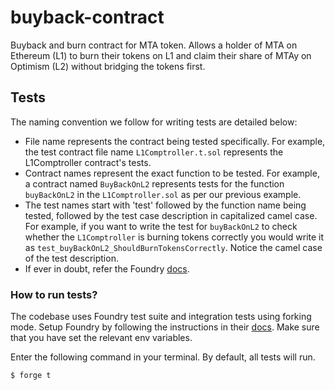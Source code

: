 # buyback-contract
Buyback and burn contract for MTA token. Allows a holder of MTA on Ethereum (L1) to burn their tokens on L1 and claim their share of MTAy on Optimism (L2) without bridging the tokens first.

## Tests

The naming convention we follow for writing tests are detailed below:
- File name represents the contract being tested specifically. For example, the test contract file name `L1Comptroller.t.sol` represents the L1Comptroller contract's tests.
- Contract names represent the exact function to be tested. For example, a contract named `BuyBackOnL2` represents tests for the function `buyBackOnL2` in the `L1Comptroller.sol` as per our previous example.
- The test names start with 'test' followed by the function name being tested, followed by the test case description in capitalized camel case. For example, if you want to write the test for `buyBackOnL2` to check whether the `L1Comptroller` is burning tokens correctly you would write it as `test_buyBackOnL2_ShouldBurnTokensCorrectly`. Notice the camel case of the test description.
- If ever in doubt, refer the Foundry [docs](https://book.getfoundry.sh/tutorials/best-practices#tests).

### How to run tests?

The codebase uses Foundry test suite and integration tests using forking mode. Setup Foundry by following the instructions in their [docs](https://book.getfoundry.sh/getting-started/installation). Make sure that you have set the relevant env variables.

Enter the following command in your terminal. By default, all tests will run.
```shell
$ forge t
```
